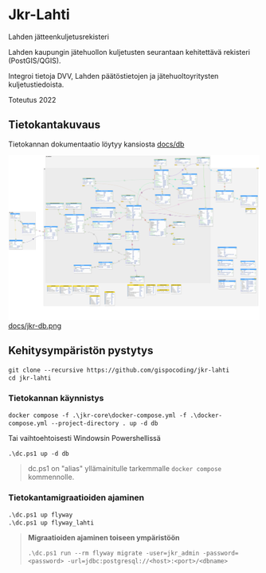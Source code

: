# Jkr-Lahti

Lahden jätteenkuljetusrekisteri

Lahden kaupungin jätehuollon kuljetusten seurantaan kehitettävä rekisteri (PostGIS/QGIS).

Integroi tietoja DVV, Lahden päätöstietojen ja jätehuoltoyritysten kuljetustiedoista. 

Toteutus 2022

## Tietokantakuvaus

Tietokannan dokumentaatio löytyy kansiosta [docs/db](docs/db/README.md)

![docs/jkr-db.png](docs/jkr-db.png)
[docs/jkr-db.png](docs/jkr-db.png)



## Kehitysympäristön pystytys

```shell
git clone --recursive https://github.com/gispocoding/jkr-lahti
cd jkr-lahti
```
### Tietokannan käynnistys
```
docker compose -f .\jkr-core\docker-compose.yml -f .\docker-compose.yml --project-directory . up -d db
```
Tai vaihtoehtoisesti Windowsin Powershellissä
```
.\dc.ps1 up -d db
```

> dc.ps1 on "alias" yllämainitulle tarkemmalle `docker compose` kommennolle.

### Tietokantamigraatioiden ajaminen

```
.\dc.ps1 up flyway
.\dc.ps1 up flyway_lahti
```

> **Migraatioiden ajaminen toiseen ympäristöön**
> ```
> .\dc.ps1 run --rm flyway migrate -user=jkr_admin -password=<password> -url=jdbc:postgresql://<host>:<port>/<dbname>
> ```

